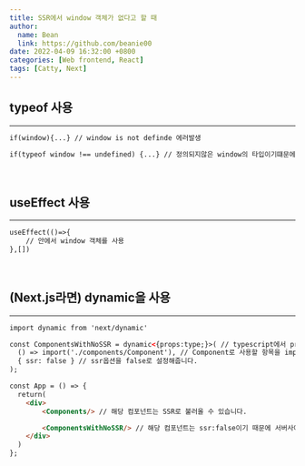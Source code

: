 ```yaml
---
title: SSR에서 window 객체가 없다고 할 때
author:
  name: Bean
  link: https://github.com/beanie00
date: 2022-04-09 16:32:00 +0800
categories: [Web frontend, React]
tags: [Catty, Next]
---
```


## typeof 사용
---
```html
if(window){...} // window is not definde 에러발생

if(typeof window !== undefined) {...} // 정의되지않은 window의 타입이기떄문에 undefied가 발생 -> 에러가 발생하지 않습니다.
```

&nbsp;
## useEffect 사용
---
```html
useEffect(()=>{
	// 안에서 window 객체를 사용
},[])
```

&nbsp;
## (Next.js라면) dynamic을 사용
---
```html
import dynamic from 'next/dynamic'

const ComponentsWithNoSSR = dynamic<{props:type;}>( // typescript에서 props를 전달할때 interface를 정의해줍니다.
  () => import('./components/Component'), // Component로 사용할 항목을 import합니다.
  { ssr: false } // ssr옵션을 false로 설정해줍니다.
);

const App = () => {
  return(
    <div>
    	<Components/> // 해당 컴포넌트는 SSR로 불러올 수 있습니다.

    	<ComponentsWithNoSSR/> // 해당 컴포넌트는 ssr:false이기 때문에 서버사이드 렌더를 하지않습니다.
    </div>
  )
};
```